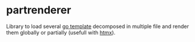 # partrenderer

Library to load several [go template](https://pkg.go.dev/text/template) decomposed in multiple file and render them globally or partially (usefull with [htmx](https://htmx.org/)).
